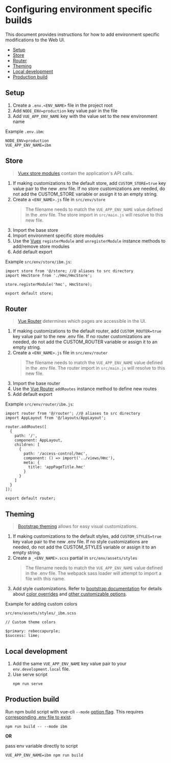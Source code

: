 # Configuring environment specific builds

This document provides instructions for how to add environment specific modifications to the Web UI.

- [Setup](#setup)
- [Store](#store)
- [Router](#router)
- [Theming](#theming)
- [Local development](#local-development)
- [Production build](#production-build)

## Setup

1. Create a `.env.<ENV_NAME>` file in the project root
2. Add `NODE_ENV=production` key value pair in the file
3. Add `VUE_APP_ENV_NAME` key with the value set to the new environment name

Example `.env.ibm`:

```
NODE_ENV=production
VUE_APP_ENV_NAME=ibm
```

## Store

>[Vuex store modules](https://vuex.vuejs.org/guide/modules.html) contain the application's API calls.

1. If making customizations to the default store, add `CUSTOM_STORE=true` key value pair to the new .env file. If no store customizations are needed, do not add the CUSTOM_STORE variable or assign it to an empty string.
2. Create a `<ENV_NAME>.js` file in `src/env/store`
    >The filename needs to match the `VUE_APP_ENV_NAME` value defined in the .env file. The store import in `src/main.js` will resolve to this new file.
3. Import the base store
4. Import environment specific store modules
5. Use the [Vuex](https://vuex.vuejs.org/api/#registermodule) `registerModule` and `unregisterModule` instance methods to add/remove store modules
6. Add default export

Example `src/env/store/ibm.js`:

```
import store from '@/store; //@ aliases to src directory
import HmcStore from './Hmc/HmcStore';

store.registerModule('hmc', HmcStore);

export default store;
```

## Router

>[Vue Router](https://router.vuejs.org/guide/) determines which pages are accessible in the UI.

1. If making customizations to the default router, add `CUSTOM_ROUTER=true` key value pair to the new .env file. If no router customizations are needed, do not add the CUSTOM_ROUTER variable or assign it to an empty string.
2. Create a `<ENV_NAME>.js` file in `src/env/router`
    >The filename needs to match the `VUE_APP_ENV_NAME` value defined in the .env file. The router import in `src/main.js` will resolve to this new file.
3. Import the base router
4. Use the [Vue Router](https://router.vuejs.org/api/#router-addroutes) `addRoutes` instance method to define new routes
5. Add default export

Example `src/env/router/ibm.js`:

```
import router from '@/router'; //@ aliases to src directory
import AppLayout from '@/layouts/AppLayout';

router.addRoutes([
  {
    path: '/',
    component: AppLayout,
    children: [
      {
        path: '/access-control/hmc',
        component: () => import('../views/Hmc'),
        meta: {
          title: 'appPageTitle.hmc'
        }
      }
    ]
  }
]);

export default router;
```

## Theming

>[Bootstrap theming](https://getbootstrap.com/docs/4.5/getting-started/theming/) allows for easy visual customizations.

1. If making customizations to the default styles, add `CUSTOM_STYLES=true` key value pair to the new .env file. If no style customizations are needed, do not add the CUSTOM_STYLES variable or assign it to an empty string.
2. Create a `_<ENV_NAME>.scss` partial in `src/env/assets/styles`
    >The filename needs to match the `VUE_APP_ENV_NAME` value defined in the .env file. The webpack sass loader will attempt to import a file with this name.
3. Add style customizations. Refer to [bootstrap documentation](https://getbootstrap.com/docs/4.5/getting-started/theming/) for details about [color overrides](https://getbootstrap.com/docs/4.5/getting-started/theming/#variable-defaults) and [other customizable options](https://getbootstrap.com/docs/4.5/getting-started/theming/#sass-options).

Example for adding custom colors

`src/env/assets/styles/_ibm.scss`

```
// Custom theme colors

$primary: rebeccapurple;
$success: lime;
```

## Local development

1. Add the same `VUE_APP_ENV_NAME` key value pair to your `env.development.local` file.
2. Use serve script
    ```
    npm run serve
    ```

## Production build

Run npm build script with vue-cli `--mode` [option flag](https://cli.vuejs.org/guide/mode-and-env.html#modes). This requires [corresponding .env file to exist](#setup).


```
npm run build -- --mode ibm
```


**OR**

pass env variable directly to script

```
VUE_APP_ENV_NAME=ibm npm run build
```
